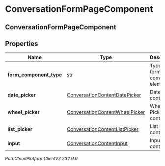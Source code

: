 # ConversationFormPageComponent

## ConversationFormPageComponent

## Properties

|Name | Type | Description | Notes|
|------------ | ------------- | ------------- | -------------|
| **form_component_type** | str | Type of this form component element | [optional] |
| **date_picker** | [ConversationContentDatePicker](ConversationContentDatePicker) | Date Picker content. | [optional] |
| **wheel_picker** | [ConversationContentWheelPicker](ConversationContentWheelPicker) | Wheel Picker content. | [optional] |
| **list_picker** | [ConversationContentListPicker](ConversationContentListPicker) | List Picker content. | [optional] |
| **input** | [ConversationContentInput](ConversationContentInput) | Input content. | [optional] |



_PureCloudPlatformClientV2 232.0.0_
